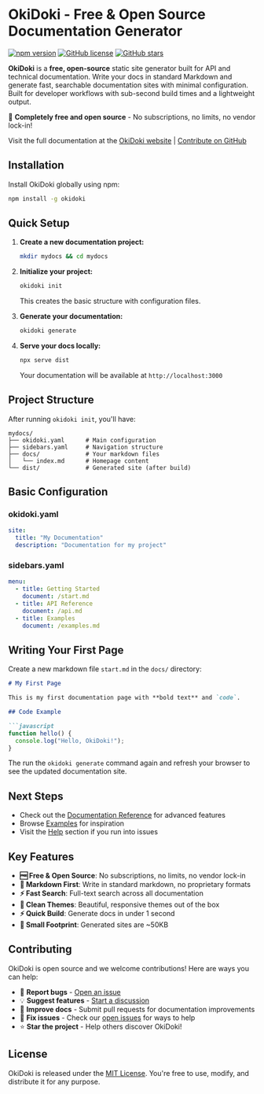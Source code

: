 # OkiDoki - Free & Open Source Documentation Generator

[![npm version](https://img.shields.io/npm/v/okidoki.svg)](https://www.npmjs.com/package/okidoki)
[![GitHub license](https://img.shields.io/github/license/jbeejones/okidoki.svg)](https://github.com/jbeejones/okidoki/blob/main/LICENSE)
[![GitHub stars](https://img.shields.io/github/stars/jbeejones/okidoki.svg)](https://github.com/jbeejones/okidoki/stargazers)

**OkiDoki** is a **free, open-source** static site generator built for API and technical documentation. Write your docs in standard Markdown and generate fast, searchable documentation sites with minimal configuration. Built for developer workflows with sub-second build times and a lightweight output.

🌟 **Completely free and open source** - No subscriptions, no limits, no vendor lock-in!

Visit the full documentation at the [OkiDoki website](https://jbeejones.github.io/okidoki-website) | [Contribute on GitHub](https://github.com/jbeejones/okidoki)

## Installation

Install OkiDoki globally using npm:

```bash
npm install -g okidoki
```
## Quick Setup

1. **Create a new documentation project:**
   ```bash
   mkdir mydocs && cd mydocs
   ```

2. **Initialize your project:**
   ```bash
   okidoki init
   ```
   This creates the basic structure with configuration files.

3. **Generate your documentation:**
   ```bash
   okidoki generate
   ```

4. **Serve your docs locally:**
   ```bash
   npx serve dist
   ```
   Your documentation will be available at `http://localhost:3000`


## Project Structure

After running `okidoki init`, you'll have:

```
mydocs/
├── okidoki.yaml      # Main configuration
├── sidebars.yaml     # Navigation structure
├── docs/             # Your markdown files
│   └── index.md      # Homepage content
└── dist/             # Generated site (after build)
```

## Basic Configuration

### okidoki.yaml
```yaml
site:
  title: "My Documentation"
  description: "Documentation for my project"
```

### sidebars.yaml
```yaml
menu:
  - title: Getting Started
    document: /start.md
  - title: API Reference
    document: /api.md
  - title: Examples
    document: /examples.md
```

## Writing Your First Page

Create a new markdown file `start.md` in the `docs/` directory:

```markdown
# My First Page

This is my first documentation page with **bold text** and `code`.

## Code Example

```javascript
function hello() {
  console.log("Hello, OkiDoki!");
}
```
The run the `okidoki generate` command again and refresh your browser to see the updated documentation site.

## Next Steps

- Check out the [Documentation Reference](https://jbeejones.github.io/okidoki-website/reference.html) for advanced features
- Browse [Examples](https://jbeejones.github.io/okidoki-website/markdown-examples.html) for inspiration  
- Visit the [Help](https://jbeejones.github.io/okidoki-website/help.html) section if you run into issues

## Key Features

- **🆓 Free & Open Source**: No subscriptions, no limits, no vendor lock-in
- **📝 Markdown First**: Write in standard markdown, no proprietary formats
- **⚡ Fast Search**: Full-text search across all documentation
- **🎨 Clean Themes**: Beautiful, responsive themes out of the box
- **⚡ Quick Build**: Generate docs in under 1 second
- **💾 Small Footprint**: Generated sites are ~50KB 

## Contributing

OkiDoki is open source and we welcome contributions! Here are ways you can help:

- 🐛 **Report bugs** - [Open an issue](https://github.com/jbeejones/okidoki/issues)
- 💡 **Suggest features** - [Start a discussion](https://github.com/jbeejones/okidoki/discussions) 
- 📝 **Improve docs** - Submit pull requests for documentation improvements
- 🔧 **Fix issues** - Check our [open issues](https://github.com/jbeejones/okidoki/issues) for ways to help
- ⭐ **Star the project** - Help others discover OkiDoki!

## License

OkiDoki is released under the [MIT License](https://github.com/jbeejones/okidoki/blob/main/LICENSE). You're free to use, modify, and distribute it for any purpose.

